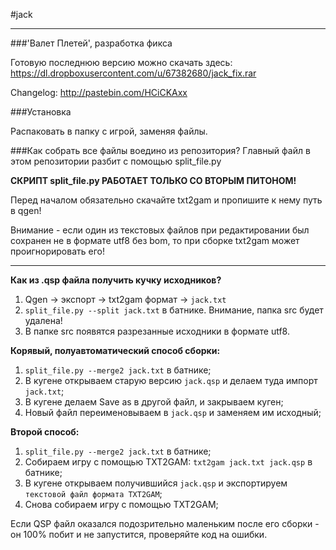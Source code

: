 #jack

---

###'Валет Плетей', разработка фикса


Готовую последнюю версию можно скачать здесь: https://dl.dropboxusercontent.com/u/67382680/jack_fix.rar

Changelog: http://pastebin.com/HCiCKAxx

###Установка

Распаковать в папку с игрой, заменяя файлы.

###Как собрать все файлы воедино из репозитория?
Главный файл в этом репозитории разбит с помощью split_file.py

**СКРИПТ split_file.py РАБОТАЕТ ТОЛЬКО СО ВТОРЫМ ПИТОНОМ!**

Перед началом обязательно скачайте txt2gam и пропишите к нему путь в qgen!

Внимание - если один из текстовых файлов при редактировании был сохранен не в формате utf8 без bom, то при сборке txt2gam может проигнорировать его!
***

**Как из .qsp файла получить кучку исходников?**

1. Qgen -> экспорт -> txt2gam формат -> ```jack.txt```
2. ```split_file.py --split jack.txt``` в батнике. Внимание, папка src будет удалена!
3. В папке src появятся разрезанные исходники в формате utf8.

**Корявый, полуавтоматический способ сборки:**

1. ```split_file.py --merge2 jack.txt``` в батнике;
2. В кугене открываем старую версию ```jack.qsp``` и делаем туда импорт ```jack.txt```;
3. В кугене делаем Save as в другой файл, и закрываем куген;
4. Новый файл переименовываем в ```jack.qsp``` и заменяем им исходный;

**Второй способ:**

1. ```split_file.py --merge2 jack.txt``` в батнике;
2. Собираем игру с помощью TXT2GAM: ```txt2gam jack.txt jack.qsp``` в батнике;
3. В кугене открываем получившийся ```jack.qsp``` и экспортируем ```текстовой файл формата TXT2GAM```;
4. Снова собираем игру с помощью TXT2GAM;

Если QSP файл оказался подозрительно маленьким после его сборки - он 100% побит и не запустится, проверяйте код на ошибки.
